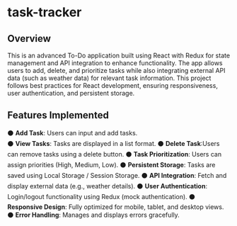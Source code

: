 # task-tracker
## Overview
This is an advanced To-Do application built using React with Redux for state management and API integration to enhance functionality. The app allows users to add, delete, and prioritize tasks while also integrating external API data (such as weather data) for relevant task information.
This project follows best practices for React development, ensuring responsiveness, user authentication, and persistent storage.
## Features Implemented
⚫ **Add Task**:  Users can input and add tasks.  
⚫ **View Tasks**:  Tasks are displayed in a list format.
⚫ **Delete Task**:Users can remove tasks using a delete button.
⚫ **Task Prioritization**: Users can assign priorities (High, Medium, Low).
⚫ **Persistent Storage**: Tasks are saved using Local Storage / Session Storage.
⚫ **API Integration**: Fetch and display external data (e.g., weather details).
⚫ **User Authentication**: Login/logout functionality using Redux (mock authentication).
⚫ **Responsive Design**: Fully optimized for mobile, tablet, and desktop views.
⚫ **Error Handling**: Manages and displays errors gracefully.

